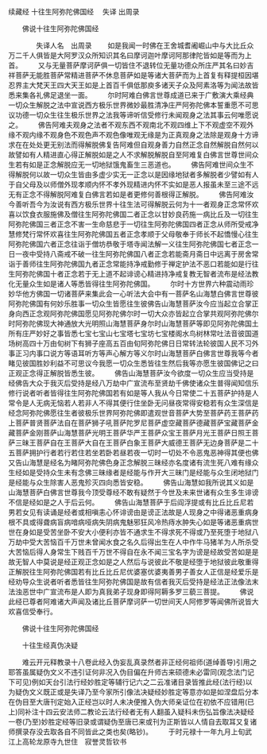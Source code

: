 续藏经 十往生阿弥陀佛国经
　失译 出周录


　　佛说十往生阿弥陀佛国经

　　　　失译人名　出周录
　　如是我闻一时佛在王舍城耆阇崛山中与大比丘众万二千人俱皆是大阿罗汉众所知识其名曰摩诃迦叶摩诃阿那律陀皆如是等而为上首。
　　又与无量菩萨摩诃萨俱一切皆住不退转位无量功德众所庄严其名曰妙吉祥菩萨无能胜菩萨常精进菩萨不休息菩萨如是等诸大菩萨而为上首复有释提桓因堪忍界主大梵天王四大天王如是上首百千俱低那庾多诸天子众及阿素洛等为闻法故皆悉来集各礼佛足退坐一面。
　　尔时阿难白佛言世尊成道已来于广敷演大乘经典一切众生解脱之法中宣说西方极乐世界微妙最胜清净庄严阿弥陀佛本誓重愿不可思议功德一切众生往生极乐世界之法我等谛听信受修行未闻观身之法其事云何唯愿说之。
　　佛告阿难夫观身之法者不观东西不观南北不观四维上下不观虚空不观外缘不观内缘不观身色不观色声不观色像唯观无缘是为正真观身之法除是观身十方谛求在在处处更无别法而得解脱佛复告阿难但自观身善力自然正念自然解脱自然何以故譬如有人精进直心得正解脱如是之人不求解脱解脱自至阿难复白佛言世尊世间众生若有如是正念解脱应无一切地狱饿鬼畜生三恶道也。
　　佛告阿难世间众生不得解脱何以故一切众生皆由多虚少实无一正念以是因缘地狱者多解脱者少譬如有人于自父母及以师僧外现孝顺内怀不孝外现精进内怀不实如是恶人报虽未至三途不远无有正念不得解脱阿难复白佛言若如是者更修何善根得正解脱。
　　佛告阿难汝今善听吾今为汝说有西方极乐世界十往生法可得解脱云何为十一者观身正念常怀欢喜以饮食衣服施佛及僧往生阿弥陀佛国二者正念以甘妙良药施一病比丘及一切往生阿弥陀佛国三者正念不害一生命慈悲于一切往生阿弥陀佛国四者正念从师所受戒净慧修梵行常怀欢喜往生阿弥陀佛国五者正念孝顺于父母敬奉于师长不起憍慢心往生阿弥陀佛国六者正念往诣于僧坊恭敬于塔寺闻法解一义往生阿弥陀佛国七者正念一日一夜中受持八斋戒不破一往生阿弥陀佛国八者正念若能斋月斋日中远离于房舍常诣于善师往生阿弥陀佛国九者正念常能持净戒勤修于禅定护法不恶口若能如是行往生阿弥陀佛国十者正念若于无上道不起诽谤心精进持净戒复教无智者流布是经法教化无量众生如是诸人等悉皆得往生阿弥陀佛国。
　　尔时十方世界六种震动雨珍妙华他方佛国一切诸菩萨来集此会一心听法大会中有一菩萨名山海慧白佛言世尊彼阿弥陀佛国有何妙乐胜事一切众生皆愿往生彼佛告山海慧菩萨汝今应当起立合掌正身向西正念观阿弥陀佛国愿见阿弥陀佛尔时一切大众亦皆起立合掌共观阿弥陀佛尔时阿弥陀佛现大神通放大光明照山海慧菩萨身尔时山海慧菩萨等即见阿弥陀佛国土所有庄严妙好之事皆悉七宝七宝山七宝塔七宝坊七宝楼阁水鸟树林常吐法音彼国道场树高四十万由旬树下有狮子座高五百由旬阿弥陀佛日日常转法轮彼国人民不习外事正习内事口说方等语耳听方等声心解方等义尔时山海慧菩萨白佛言世尊我等今者睹见彼国胜妙利益不可思议今我愿一切众生悉皆往生然后我等亦愿生彼国佛记之曰正观正念得正解脱皆悉生彼。
　　佛告山海慧菩萨汝今欲度一切众生应当受持是经佛告大众于我灭后受持是经八万劫中广宣流布至贤劫千佛使诸众生普得闻知信乐修行说者听者皆得往生阿弥陀佛国若有如是等人我从今日常使二十五菩萨护持是人常令是人无病无恼若人若非人不得其便行住坐卧无问昼夜常得安稳若有众生深信是经念阿弥陀佛愿往生者彼极乐世界阿弥陀佛即遣观世音菩萨大势至菩萨药王菩萨药上菩萨普贤菩萨法自在菩萨狮子吼菩萨陀罗尼菩萨虚空藏菩萨德藏菩萨宝藏菩萨金藏菩萨金刚菩萨山海慧菩萨光明王菩萨华严王菩萨众宝王菩萨月光王菩萨日照王菩萨三昧王菩萨自在王菩萨大自在王菩萨白象王菩萨大威德王菩萨无边身菩萨是二十五菩萨拥护行者若行若住若坐若卧若昼若夜一切时一切处不令恶鬼恶神得其便也佛又告山海慧是经名为睹阿弥陀佛色身正念解脱三昧经亦名度诸有流生死八难有缘众生经如是受持众生未有念佛三昧缘者是经能与作开大三昧门是经能与众生闭地狱门是经能与众生除害人恶鬼殄灭四向悉皆安稳。
　　佛告山海慧如我所说其义如是山海慧菩萨白佛言世尊我今顶受尊经不敢有疑然于今世及未来世诸有众生多生诽谤不信是经如是之人于后云何。
　　佛告山海慧菩萨于后阎浮提或有比丘比丘尼若男若女见有读诵是经者或相嗔恚心怀诽谤由是谤正法故是人现身之中得诸恶重病身根不具或得聋病盲病喑病哑病失阴病鬼魅邪狂风冷热痔水肿失心如是等诸恶重病世世在身如是受苦坐卧不安大小便利亦皆不通求生不得求死不得或乃至死堕于地狱八万劫中受大苦恼百千万世未曾闻水食之名久后得出生在人中作牛马猪羊为人所杀受大苦恼后得人身常生下贱百千万世不得自在永不闻三宝名字为谤是经故受苦如是是故无智人中莫说是经正观正念如是之人然后与说彼此不敬是经堕于地狱彼此敬重得正解脱往生阿弥陀佛国若有比丘比丘尼优婆塞优婆夷善男子善女人正信是经爱乐是经劝导众生说者听者悉皆往生阿弥陀佛国是故有信者我灭后受持是经法正法像法末法浊恶世中广宣流布是人即为真我弟子现身即得阿耨多罗三藐三菩提。
　　佛说此经已尊者阿难诸大声闻及诸比丘菩萨摩诃萨一切世间天人阿修罗等闻佛所说皆大欢喜信受奉行。

　　佛说十往生阿弥陀佛国经


　　十往生经真伪决疑

　　难云开元释教录十八卷此经入伪妄乱真录然者非正经何祖师(道绰善导)引用之耶答虽属疑伪文义不违引证何非况入伪目偏在升师古来硕德未必雷同(观念法门记下可见)例如天台引法行经妙胜定等辅行记六之二云准诸目录皆推此经(法行经)以为疑伪文义既正或是失译乃至今家所引像法决疑经妙胜定等意亦如是如涅盘后分本在伪目至大唐刊定始入正经岂以时人未决便推入伪大师亲证位在初依不应错用(已上)同补注十四云安法师二教论云法行经者无有人翻虽入疑科未伤弘旨像法决疑经一卷(乃至)妙胜定经等旧录或谓疑伪至唐已来或刊为正斯皆以人情自去取耳又复诸师撰录存没去取各自不同皆此之类也矣(略钞)。
　　于时元禄十一年九月上旬武江上高轮龙原寺九世住　寂誉灵哲钦书
